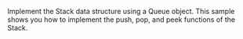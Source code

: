 Implement the Stack data structure using a Queue object. This sample shows you how to implement the push, pop, and peek functions of the Stack.